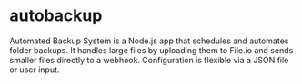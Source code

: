 # autobackup
Automated Backup System is a Node.js app that schedules and automates folder backups. It handles large files by uploading them to File.io and sends smaller files directly to a webhook. Configuration is flexible via a JSON file or user input.
